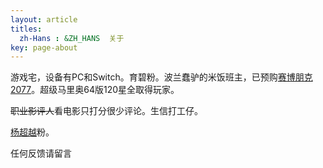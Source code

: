 ```yaml
---
layout: article
titles:
  zh-Hans : &ZH_HANS  关于
key: page-about
---
```




游戏宅，设备有PC和Switch。育碧粉。波兰蠢驴的米饭班主，已预购[赛博朋克2077](https://store.steampowered.com/app/1091500/Cyberpunk_2077/?l=schinese)。超级马里奥64版120星全取得玩家。

~~职业影评人~~看电影只打分很少评论。生信打工仔。

[杨超越](https://zh.wikipedia.org/wiki/%E6%9D%A8%E8%B6%85%E8%B6%8A)粉。



任何反馈请留言